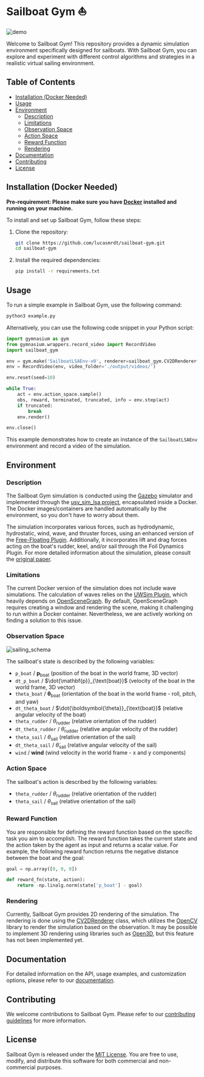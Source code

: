 # Sailboat Gym ⛵

![demo](./docs/demo.gif)

Welcome to Sailboat Gym! This repository provides a dynamic simulation environment specifically designed for sailboats. With Sailboat Gym, you can explore and experiment with different control algorithms and strategies in a realistic virtual sailing environment.

## Table of Contents

- [Installation (Docker Needed)](#installation-docker-needed)
- [Usage](#usage)
- [Environment](#environment)
  - [Description](#description)
  - [Limitations](#limitations)
  - [Observation Space](#observation-space)
  - [Action Space](#action-space)
  - [Reward Function](#reward-function)
  - [Rendering](#rendering)
- [Documentation](#documentation)
- [Contributing](#contributing)
- [License](#license)

## Installation (Docker Needed)

**Pre-requirement: Please make sure you have [Docker](https://www.docker.com/) installed and running on your machine.**

To install and set up Sailboat Gym, follow these steps:

1. Clone the repository:

   ```bash
   git clone https://github.com/lucasmrdt/sailboat-gym.git
   cd sailboat-gym
   ```

2. Install the required dependencies:

   ```bash
   pip install -r requirements.txt
   ```

## Usage

To run a simple example in Sailboat Gym, use the following command:

```bash
python3 example.py
```

Alternatively, you can use the following code snippet in your Python script:

```python
import gymnasium as gym
from gymnasium.wrappers.record_video import RecordVideo
import sailboat_gym

env = gym.make('SailboatLSAEnv-v0', renderer=sailboat_gym.CV2DRenderer())
env = RecordVideo(env, video_folder='./output/videos/')

env.reset(seed=10)

while True:
    act = env.action_space.sample()
    obs, reward, terminated, truncated, info = env.step(act)
    if truncated:
        break
    env.render()

env.close()
```

This example demonstrates how to create an instance of the `SailboatLSAEnv` environment and record a video of the simulation.

## Environment

### Description

The Sailboat Gym simulation is conducted using the [Gazebo](http://gazebosim.org/) simulator and implemented through the [usv_sim_lsa project](https://github.com/disaster-robotics-proalertas/usv_sim_lsa), encapsulated inside a Docker. The Docker images/containers are handled automatically by the environment, so you don't have to worry about them.

The simulation incorporates various forces, such as hydrodynamic, hydrostatic, wind, wave, and thruster forces, using an enhanced version of the [Free-Floating Plugin](https://github.com/disaster-robotics-proalertas/freefloating_gazebo/tree/713bb6ab69d8d748906ea8eabb21da56b7db5562). Additionally, it incorporates lift and drag forces acting on the boat's rudder, keel, and/or sail through the Foil Dynamics Plugin. For more detailed information about the simulation, please consult the [original paper](https://www.mdpi.com/1424-8220/19/5/1117).

### Limitations

The current Docker version of the simulation does not include wave simulations. The calculation of waves relies on the [UWSim Plugin](https://github.com/uji-ros-pkg/underwater_simulation), which heavily depends on [OpenSceneGraph](http://www.openscenegraph.com/). By default, OpenSceneGraph requires creating a window and rendering the scene, making it challenging to run within a Docker container. Nevertheless, we are actively working on finding a solution to this issue.

### Observation Space

![sailing_schema](./docs/sailing_schema.png)

The sailboat's state is described by the following variables:

- `p_boat` / $\mathbf{p}_{\text{boat}}$ (position of the boat in the world frame, 3D vector)
- `dt_p_boat` / $\dot{\mathbf{p}}_{\text{boat}}$ (velocity of the boat in the world frame, 3D vector)
- `theta_boat` / $\boldsymbol{\theta}_{\text{boat}}$ (orientation of the boat in the world frame - roll, pitch, and yaw)
- `dt_theta_boat` / $\dot{\boldsymbol{\theta}}_{\text{boat}}$ (relative angular velocity of the boat)
- `theta_rudder` / $\theta_{\text{rudder}}$ (relative orientation of the rudder)
- `dt_theta_rudder` / $\dot{\theta}_{\text{rudder}}$ (relative angular velocity of the rudder)
- `theta_sail` / $\theta_{\text{sail}}$ (relative orientation of the sail)
- `dt_theta_sail` / $\dot{\theta}_{\text{sail}}$ (relative angular velocity of the sail)
- `wind` / $\mathbf{wind}$ (wind velocity in the world frame - x and y components)

### Action Space

The sailboat's action is described by the following variables:

- `theta_rudder` / $\theta_{\text{rudder}}$ (relative orientation of the rudder)
- `theta_sail` / $\theta_{\text{sail}}$ (relative orientation of the sail)

### Reward Function

You are responsible for defining the reward function based on the specific task you aim to accomplish. The reward function takes the current state and the action taken by the agent as input and returns a scalar value. For example, the following reward function returns the negative distance between the boat and the goal:

```python
goal = np.array([0, 0, 0])

def reward_fn(state, action):
    return -np.linalg.norm(state['p_boat'] - goal)
```

### Rendering

Currently, Sailboat Gym provides 2D rendering of the simulation. The rendering is done using the [CV2DRenderer](./sailboat_gym/envs/renderers/cv2d_renderer.py) class, which utilizes the [OpenCV](https://opencv.org/) library to render the simulation based on the observation. It may be possible to implement 3D rendering using libraries such as [Open3D](http://www.open3d.org/), but this feature has not been implemented yet.

## Documentation

For detailed information on the API, usage examples, and customization options, please refer to our [documentation](./DOCUMENTATION.md).

## Contributing

We welcome contributions to Sailboat Gym. Please refer to our [contributing guidelines](./CONTRIBUTING.md) for more information.

## License

Sailboat Gym is released under the [MIT License](./LICENSE). You are free to use, modify, and distribute this software for both commercial and non-commercial purposes.
